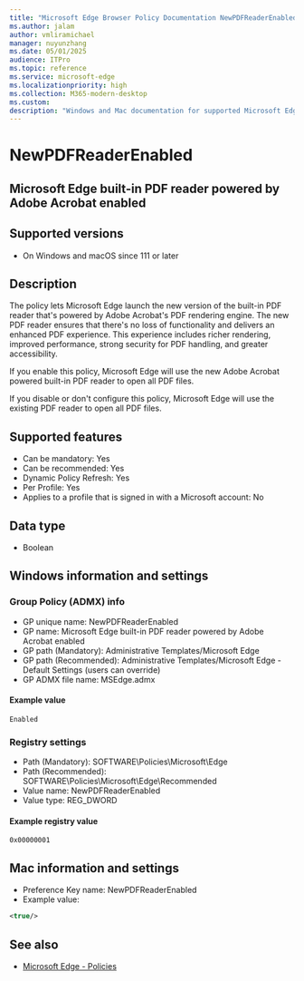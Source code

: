 ```yaml
---
title: "Microsoft Edge Browser Policy Documentation NewPDFReaderEnabled"
ms.author: jalam
author: vmliramichael
manager: nuyunzhang
ms.date: 05/01/2025
audience: ITPro
ms.topic: reference
ms.service: microsoft-edge
ms.localizationpriority: high
ms.collection: M365-modern-desktop
ms.custom:
description: "Windows and Mac documentation for supported Microsoft Edge Browser policy: Microsoft Edge built-in PDF reader powered by Adobe Acrobat enabled"
---
```


<!--THIS FILE IS AUTOMATICALLY GENERATED. MANUAL CHANGES WILL BE OVERWRITTEN.-->
<!--Please contact the Microsoft Edge Manageability team with any questions.-->

# NewPDFReaderEnabled

## Microsoft Edge built-in PDF reader powered by Adobe Acrobat enabled


## Supported versions

- On Windows and macOS since 111 or later

## Description

The policy lets Microsoft Edge launch the new version of the built-in PDF reader that's powered by Adobe Acrobat's PDF rendering engine. The new PDF reader ensures that there's no loss of functionality and delivers an enhanced PDF experience. This experience includes richer rendering, improved performance, strong security for PDF handling, and greater accessibility.

If you enable this policy, Microsoft Edge will use the new Adobe Acrobat powered built-in PDF reader to open all PDF files.

If you disable or don't configure this policy, Microsoft Edge will use the existing PDF reader to open all PDF files.

## Supported features

- Can be mandatory: Yes
- Can be recommended: Yes
- Dynamic Policy Refresh: Yes
- Per Profile: Yes
- Applies to a profile that is signed in with a Microsoft account: No

## Data type

- Boolean

## Windows information and settings

### Group Policy (ADMX) info

- GP unique name: NewPDFReaderEnabled
- GP name: Microsoft Edge built-in PDF reader powered by Adobe Acrobat enabled
- GP path (Mandatory): Administrative Templates/Microsoft Edge
- GP path (Recommended): Administrative Templates/Microsoft Edge - Default Settings (users can override)
- GP ADMX file name: MSEdge.admx

#### Example value

```
Enabled
```

### Registry settings

- Path (Mandatory): SOFTWARE\Policies\Microsoft\Edge
- Path (Recommended): SOFTWARE\Policies\Microsoft\Edge\Recommended
- Value name: NewPDFReaderEnabled
- Value type: REG_DWORD

#### Example registry value

```
0x00000001
```


## Mac information and settings

- Preference Key name: NewPDFReaderEnabled
- Example value:

```xml
<true/>
```

## See also
- [Microsoft Edge - Policies](../microsoft-edge-policies.md)
